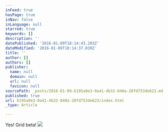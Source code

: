 ```yaml
---
inFeed: true
hasPage: true
inNav: false
inLanguage: null
starred: true
keywords: []
description: ''
datePublished: '2016-01-09T18:14:43.203Z'
dateModified: '2016-01-09T18:14:37.030Z'
title: ''
author: []
authors: []
publisher:
  name: null
  domain: null
  url: null
  favicon: null
sourcePath: _posts/2016-01-09-6195a9e3-0a41-4b32-840a-20fd753de623.md
published: true
url: 6195a9e3-0a41-4b32-840a-20fd753de623/index.html
_type: Article

---
```

Yes! Grid beta!
![](https://the-grid-user-content.s3-us-west-2.amazonaws.com/b6dcafd6-4f9e-4a21-893e-5ec6c1d69b7e.jpg)